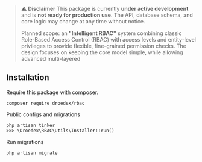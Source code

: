 > **⚠️ Disclaimer**
> This package is currently **under active development** and is **not ready for production use**.
> The API, database schema, and core logic may change at any time without notice.
>
> Planned scope: an **"Intelligent RBAC"** system combining classic Role-Based Access Control (RBAC) with
> access levels and entity-level privileges to provide flexible, fine-grained permission checks.
> The design focuses on keeping the core model simple, while allowing advanced multi-layered



## Installation

Require this package with composer.

```shell
composer require droedex/rbac
```

Public configs and migrations

```shell
php artisan tinker
>>> \Droedex\RBAC\Utils\Installer::run()
```

Run migrations

```shell
php artisan migrate
```